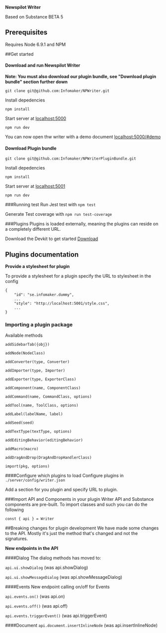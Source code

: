 **Newspilot Writer**

Based on Substance BETA 5

## Prerequisites
Requires Node 6.9.1 and NPM

##Get started

#### Download and run Newspilot Writer
**Note: You must also download our plugin bundle, see "Download plugin bundle" section further down**
```
git clone git@github.com:Infomaker/NPWriter.git
```

Install depedencies
```
npm install 
```

Start server at [localhost:5000](http://localhost:5000)
```
npm run dev
```

You can now open thw writer with a demo document [localhost:5000/#demo](http://localhost:5000/#demo)

#### Download Plugin bundle
```
git clone git@github.com:Infomaker/NPWriterPluginBundle.git
```

Install depedencies
```
npm install 
```

Start server at [localhost:5001](http://localhost:5001)
```
npm run dev
```



###Running test
Run Jest test with `npm test`

Generate Test coverage with `npm run test-coverage` 

###Plugins
Plugins is loaded externally, meaning the plugins can reside on a completely different URL.

Download the Devkit to get started [Download](https://github.com/Infomaker/NPWriterDevKit)


## Plugins documentation

**Provide a stylesheet for plugin**

To provide a stylesheet for a plugin specify the URL to stylesheet in the config
```
{
    "id": "se.infomaker.dummy",
    ...
    "style": "http://localhost:5001/style.css",
    ...
}
```
  
       
### Importing a plugin package

Available methods

`addSidebarTab({obj})`

`addNode(NodeClass)`

`addConverter(type, Converter)`

`addImporter(type, Importer)`

`addExporter(type, ExporterClass)`

`addComponent(name, ComponentClass)`

`addCommand(name, CommandClass, options)`

`addTool(name, ToolClass, options)`

`addLabel(labelName, label)`

`addSeed(seed)`


`addTextType(textType, options)`

`addEditingBehavior(editingBehavior)`

`addMacro(macro)`

`addDragAndDrop(DragAndDropHandlerClass)`

`import(pkg, options)`


####Configure which plugins to load
Configure plugins in `./server/config/writer.json`

Add a section for you plugin and specify URL to plugin. 


###Import API and Components in your plugin
Writer API and Substance components are pre-built. 
To import classes and such you can do the following 

`const { api } = Writer`


##Breaking changes for plugin development
We have made some changes to the API. Mostly it's just the method that's changed and not the signatures.

**New endpoints in the API**



####Dialog
The dialog methods has moved to:

`api.ui.showDialog` (was api.showDialog)

`api.ui.showMessageDialog` (was api.showMessageDialog)

####Events
New endpoint calling on/off for Events

`api.events.on()` (was api.on)

`api.events.off()` (was api.off)

`api.events.triggerEvent()` (was api.triggerEvent)


####Document 
`api.document.insertInlineNode` (was api.insertInlineNode)
